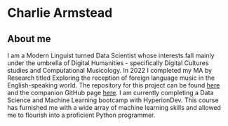 # Charlie Armstead
## About me
I am a Modern Linguist turned Data Scientist whose interests fall mainly under the umbrella of Digital Humanities - specifically Digital Cultures studies and Computational Musicology. In 2022 I completed my MA by Research titled Exploring the reception of foreign language music in the English-speaking world. The repository for this project can be found [here](https://github.com/Ursidaeic/ForeignLang-Music) and the companion GitHub page [here](https://ursidaeic.github.io/). 
I am currently completing a Data Science and Machine Learning bootcamp with HyperionDev. This course has furnished me with a wide array of machine learning skills and allowed me to flourish into a proficient Python programmer. 

